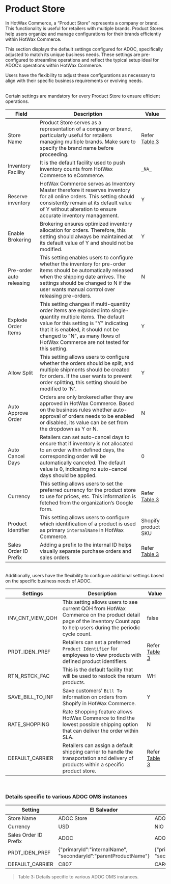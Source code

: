 # Product Store 

In HotWax Commerce, a “Product Store” represents a company or brand. This functionality is useful for retailers with multiple brands. Product Stores help users organize and manage configurations for their brands efficiently within HotWax Commerce.  

This section displays the default settings configured for ADOC, specifically adjusted to match its unique business needs. These settings are pre-configured to streamline operations and reflect the typical setup ideal for ADOC’s operations within HotWax Commerce.  

Users have the flexibility to adjust these configurations as necessary to align with their specific business requirements or evolving needs.

<br>
Certain settings are mandatory for every Product Store to ensure efficient operations.

| Field                    | Description                                           | Value          |
|--------------------------|-----------------------------------------------------------------------------------------------------------------------------------------------------------------------------------------------------------------------------------------------------------------------------------|---------------------|
| Store Name               | Product Store serves as a representation of a company or brand, particularly useful for retailers managing multiple brands. Make sure to specify the brand name before proceeding.                                                                                                | Refer [Table 3](docs.hotwax.co/adoc/flows/product-store/README#Details-specific-to-various-ADOC-OMS-instances)         |                    
| Inventory Facility       | It is the default facility used to push inventory counts from HotWax Commerce to eCommerce.                                                                                                                                                                                       | `_NA_`              |
| Reserve inventory        | HotWax Commerce serves as Inventory Master therefore it reserves inventory for all online orders. This setting should consistently remain at its default value of Y without alteration to ensure accurate inventory management.                                                   | Y                   |
| Enable Brokering         | Brokering ensures optimized inventory allocation for orders. Therefore, this setting should always be maintained at its default value of Y and should not be modified.                                                                                                            | Y                   |
| Pre-order auto releasing | This setting enables users to configure whether the inventory for pre-order items should be automatically released when the shipping date arrives. The settings should be changed to N if the user wants manual control over releasing pre-orders.                                | N                   |
| Explode Order Items      | This setting changes if multi-quantity order items are exploded into single-quantity multiple items. The default value for this setting is "Y" indicating that it is enabled, it should not be changed to "N", as many flows of HotWax Commerce are not tested for this setting.  | Y                   |
| Allow Split              | This setting allows users to configure whether the orders should be split, and multiple shipments should be created for orders. If the user wants to prevent order splitting, this setting should be modified to 'N'.                                                             | Y                   |
| Auto Approve Order       | Orders are only brokered after they are approved in HotWax Commerce. Based on the business rules whether auto-approval of orders needs to be enabled or disabled, its value can be set from the dropdown as Y or N.                                                               | N                   |
| Auto Cancel Days         | Retailers can set auto-cancel days to ensure that if inventory is not allocated to an order within defined days, the corresponding order will be automatically canceled. The default value is 0, indicating no auto-cancel days should be applied.                                | 0                   |
| Currency                 | This setting allows users to set the preferred currency for the product store to use for prices, etc. This information is fetched from the organization’s Google form.                                                                                                            | Refer [Table 3](docs.hotwax.co/adoc/flows/product-store/README#Details-specific-to-various-ADOC-OMS-instances)      |
| Product Identifier       | This setting allows users to configure which identification of a product is used as primary `internalName` in HotWax Commerce.                                                                                                                                                    | Shopify product SKU |
| Sales Order ID Prefix    | Adding a prefix to the internal ID helps visually separate purchase orders and sales orders.                                                                                                                                                                                      | Refer [Table 3](docs.hotwax.co/adoc/flows/product-store/README#Details-specific-to-various-ADOC-OMS-instances)         |

<br>
Additionally, users have the flexibility to configure additional settings based on the specific business needs of ADOC.

| Settings          | Description                                                                                                                                                             | Value           |
|-------------------|-------------------------------------------------------------------------------------------------------------------------------------------------------------------------|-----------------|
| INV_CNT_VIEW_QOH  | This setting allows users to see current QOH from HotWax Commerce on the product detail page of the Inventory Count app to help users during the periodic cycle count.  | false           |
| PRDT_IDEN_PREF    | Retailers can set a preferred `Product Identifier` for employees to view products with defined product identifiers.                                                     | Refer [Table 3](docs.hotwax.co/adoc/flows/product-store/README#Details-specific-to-various-ADOC-OMS-instances)     |
| RTN_RSTCK_FAC     | This is the default facility that will be used to restock the return products.                                                                                          | WH              |
| SAVE_BILL_TO_INF  | Save customers' `Bill To` information on orders from Shopify in HotWax Commerce.                                                                                        | Y               |
| RATE_SHOPPING     | Rate Shopping feature allows HotWax Commerce to find the lowest possible shipping option that can deliver the order within SLA.                                         | N               |
| DEFAULT_CARRIER   | Retailers can assign a default shipping carrier to handle the transportation and delivery of products within a specific product store.                                  | Refer [Table 3](docs.hotwax.co/adoc/flows/product-store/README#Details-specific-to-various-ADOC-OMS-instances)     |
<br>

### Details specific to various ADOC OMS instances

| Setting         | El Salvador    | Nicaragua | Honduras | Guatemala     | Costa Rica     |
| ----------------- | ---------------- | -------- | --------------------- | --------------------- | ------------------------------------------ |
| Store Name  | ADOC Store       | ADOC Nicaragua      | ADOC Honduras        | ADOC Guatemala        | ADOC Costa Rica |
| Currency    | USD   | NIO      | HNL                  | GTQ          | CRC         |
| Sales Order ID Prefix | ADOC | ADOC | ADOC0 | ADOC | ADOC | 
| PRDT_IDEN_PREF | {"primaryId":"internalName", "secondaryId":"parentProductName"}  | {"primaryId":"parentProductName", "secondaryId":"title"}         | {"primaryId":"parentProductName", "secondaryId":"SHOPIFY_PROD_SKU"} | {"primaryId":"internalName", "secondaryId":"parentProductName"} | {"primaryId":"internalName", "secondaryId":"title"} | 
 | DEFAULT_CARRIER | C807 | CARGOTRANS | HN_DEFAULT_CARRIER | - | TERMINAL_EXPRESS | 

> Table 3: Details specific to various ADOC OMS instances.



